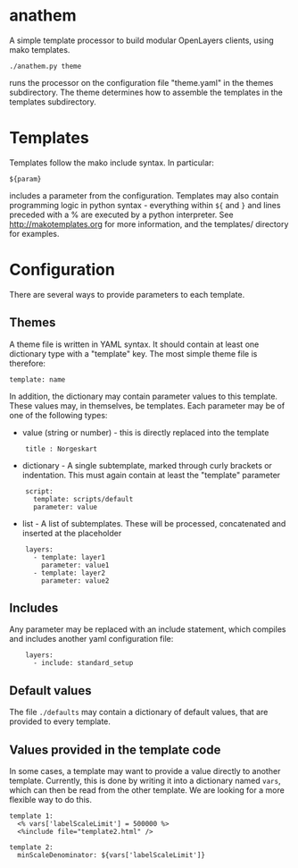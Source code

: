 anathem
=======

A simple template processor to build modular OpenLayers clients, using mako templates.

    ./anathem.py theme

runs the processor on the configuration file "theme.yaml" in the themes subdirectory. The theme determines how to assemble the templates in the templates subdirectory.


# Templates 

Templates follow the mako include syntax. In particular:

    ${param}

includes a parameter from the configuration. 
Templates may also contain programming logic in python syntax - everything within ```${``` and ```}``` and lines preceded with a % are executed by a python interpreter. See http://makotemplates.org for more information, and the templates/ directory for examples.

# Configuration 

There are several ways to provide parameters to each template. 

## Themes 

A theme file is written in YAML syntax. It should contain at least one dictionary type with a "template" key. The most simple theme file is therefore:

    template: name

In addition, the dictionary may contain parameter values to this template. These values may, in themselves, be templates. 
Each parameter may be of one of the following types:

* value (string or number) - this is directly replaced into the template

```
    title : Norgeskart
```

* dictionary - A single subtemplate, marked through curly brackets or 
  indentation. This must again contain at least the "template" parameter

```
    script:
      template: scripts/default 
      parameter: value
```      

* list - A list of subtemplates. These will be processed, concatenated and 
  inserted at the placeholder

```
    layers:  
      - template: layer1
        parameter: value1
      - template: layer2
        parameter: value2
```

## Includes

Any parameter may be replaced with an include statement, which compiles and includes another yaml configuration file:

```
    layers:  
      - include: standard_setup
```



## Default values 

The file ```./defaults``` may contain a dictionary of default values, that are provided to every template.

## Values provided in the template code 

In some cases, a template may want to provide a value directly to another template. Currently, this is done by writing it into a dictionary named ```vars```, which can then be read from the other template. We are looking for a more flexible way to do this.

    template 1:
      <% vars['labelScaleLimit'] = 500000 %>
      <%include file="template2.html" />
      
    template 2:
      minScaleDenominator: ${vars['labelScaleLimit']}
